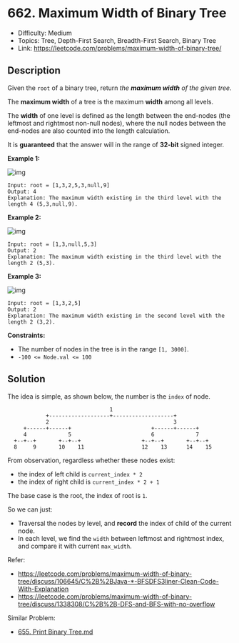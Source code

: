 # 662. Maximum Width of Binary Tree

- Difficulty: Medium
- Topics: Tree, Depth-First Search, Breadth-First Search, Binary Tree
- Link: https://leetcode.com/problems/maximum-width-of-binary-tree/

## Description

Given the `root` of a binary tree, return _the **maximum width** of the given tree_.

The **maximum width** of a tree is the maximum **width** among all levels.

The **width** of one level is defined as the length between the end-nodes (the leftmost and rightmost non-null nodes), where the null nodes between the end-nodes are also counted into the length calculation.

It is **guaranteed** that the answer will in the range of **32-bit** signed integer.

**Example 1:**

![img](https://assets.leetcode.com/uploads/2021/05/03/width1-tree.jpg)

```
Input: root = [1,3,2,5,3,null,9]
Output: 4
Explanation: The maximum width existing in the third level with the length 4 (5,3,null,9).
```

**Example 2:**

![img](https://assets.leetcode.com/uploads/2021/05/03/width2-tree.jpg)

```
Input: root = [1,3,null,5,3]
Output: 2
Explanation: The maximum width existing in the third level with the length 2 (5,3).
```

**Example 3:**

![img](https://assets.leetcode.com/uploads/2021/05/03/width3-tree.jpg)

```
Input: root = [1,3,2,5]
Output: 2
Explanation: The maximum width existing in the second level with the length 2 (3,2).
```

**Constraints:**

- The number of nodes in the tree is in the range `[1, 3000]`.
- `-100 <= Node.val <= 100`

## Solution

The idea is simple, as shown below, the number is the `index` of node.

```shell
                                1
            +-------------------+-------------------+
            2                                       3
     +------+------+                         +------+------+
     4             5                         6             7
  +--+--+       +--+--+                   +--+--+       +--+--+
  8     9       10    11                  12    13      14    15
```

From observation, regardless whether these nodes exist:

- the index of left child is `current_index * 2`
- the index of right child is `current_index * 2 + 1`

The base case is the root, the index of root is `1`.

So we can just:

- Traversal the nodes by level, and **record** the index of child of the current node.
- In each level, we find the `width` between leftmost and rightmost index, and compare it with current `max_width`.

Refer:

- https://leetcode.com/problems/maximum-width-of-binary-tree/discuss/106645/C%2B%2BJava-*-BFSDFS3liner-Clean-Code-With-Explanation
- https://leetcode.com/problems/maximum-width-of-binary-tree/discuss/1338308/C%2B%2B-DFS-and-BFS-with-no-overflow

Similar Problem:

- [655. Print Binary Tree.md](./655.%20Print%20Binary%20Tree.md)
